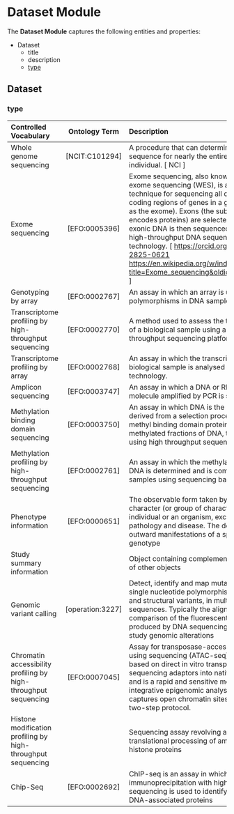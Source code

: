 # **Dataset Module**

The **Dataset Module** captures the following entities and properties:

- Dataset
    - title
    - description
    - [type](#type)

## **Dataset**

### **type**

| Controlled Vocabulary                                           |  Ontology Term   | Description                                                                                                                                                                                                                                                                                                                                                                                                                                                     |
| :-------------------------------------------------------------- | :--------------: | :-------------------------------------------------------------------------------------------------------------------------------------------------------------------------------------------------------------------------------------------------------------------------------------------------------------------------------------------------------------------------------------------------------------------------------------------------------------- |
| Whole genome sequencing                                         |  [NCIT:C101294]  | A procedure that can determine the DNA sequence for nearly the entire genome of an individual. [ NCI ]                                                                                                                                                                                                                                                                                                                                                          |
| Exome sequencing                                                |  [EFO:0005396]   | Exome sequencing, also known as whole exome sequencing (WES), is a genomic technique for sequencing all of the protein-coding regions of genes in a genome (known as the exome). Exons (the subset of DNA that encodes proteins) are selected, and the exonic DNA is then sequenced using any high-throughput DNA sequencing technology. [ https://orcid.org/0000-0002-2825-0621 https://en.wikipedia.org/w/index.php?title=Exome_sequencing&oldid=1000635953 ] |
| Genotyping by array                                             |  [EFO:0002767]   | An assay in which an array is used detect polymorphisms in DNA samples                                                                                                                                                                                                                                                                                                                                                                                          |
| Transcriptome profiling by high-throughput sequencing           |  [EFO:0002770]   | A method used to assess the transcriptome of a biological sample using a high-throughput sequencing platform.                                                                                                                                                                                                                                                                                                                                                   |
| Transcriptome profiling by array                                |  [EFO:0002768]   | An assay in which the transcriptome of a biological sample is analysed using array technology.                                                                                                                                                                                                                                                                                                                                                                  |
| Amplicon sequencing                                             |  [EFO:0003747]   | An assay in which a DNA or RNA input molecule amplified by PCR is sequenced.                                                                                                                                                                                                                                                                                                                                                                                    |
| Methylation binding domain sequencing                           |  [EFO:0003750]   | An assay in which DNA is the input molecule derived from a selection process using methyl binding domain protein to enrich for methylated fractions of DNA, then sequenced using high throughput sequencing.                                                                                                                                                                                                                                                    |
| Methylation profiling by high-throughput sequencing             |  [EFO:0002761]   | An assay in which the methylation state of DNA is determined and is compared between samples using sequencing based technology.                                                                                                                                                                                                                                                                                                                                 |
| Phenotype information                                           |  [EFO:0000651]   | The observable form taken by some character (or group of characters) in an individual or an organism, excluding pathology and disease. The detectable outward manifestations of a specific genotype                                                                                                                                                                                                                                                             |
| Study summary information                                       |                  | Object containing complementary summaries of other objects                                                                                                                                                                                                                                                                                                                                                                                                      |
| Genomic variant calling                                         | [operation:3227] | Detect, identify and map mutations, such as single nucleotide polymorphisms, short indels and structural variants, in multiple DNA sequences. Typically the alignment and comparison of the fluorescent traces produced by DNA sequencing hardware, to study genomic alterations                                                                                                                                                                                |
| Chromatin accessibility profiling by high-throughput sequencing |  [EFO:0007045]   | Assay for transposase-accessible chromatin using sequencing (ATAC-seq), is a method based on direct in vitro transposition of sequencing adaptors into native chromatin, and is a rapid and sensitive method for integrative epigenomic analysis. ATAC-seq captures open chromatin sites using a simple two-step protocol.                                                                                                                                      |
| Histone modification profiling by high-throughput sequencing    |                  | Sequencing assay revolving around post-translational processing of amino acids within histone proteins                                                                                                                                                                                                                                                                                                                                                          |
| Chip-Seq                                                        |  [EFO:0002692]   | ChIP-seq is an assay in which chromatin immunoprecipitation with high throughput sequencing is used to identify the cistrome of DNA-associated proteins                                                                                                                                                                                                                                                                                                         |

